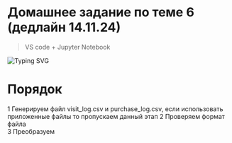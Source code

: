 # Домашнее задание по теме 6 (дедлайн 14.11.24)  
>VS code + Jupyter Notebook   


![Typing SVG](https://readme-typing-svg.herokuapp.com?color=%2336BCF7&lines=Computer+science+student)

# Порядок
1 Генерируем файл visit_log.csv и purchase_log.csv, если использовать приложенные файлы то пропускаем данный этап
2 Проверяем формат файла  
3 Преобразуем  
